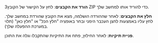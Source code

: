 

3**הורד את הקבצים**:
   לחץ על הקישור של הקובץ ZIP כדי להוריד אותו למחשב שלך.

 **חלץ את הקבצים**:
   לאחר שההורדה הושלמה, מצא את הקובץ שהורדת במחשב שלך. לחץ עליו באמצעות לחצן העכבר הימני ובחר באופציה "חלץ הכל" או "חלץ כאן" (תלוי במערכת ההפעלה שלך).

 **פניית תיקיות**:
   לאחר החילוץ, פתח את התיקיות שהתקבלו וגלה את התוכן.
